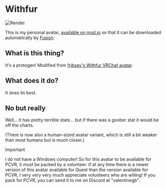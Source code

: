# Withfur

![Render](https://github.com/user-attachments/assets/b620b260-9215-415b-bdd3-c9d2c7f9642d)

This is my personal avatar, [available on mod.io] so that it can be downloaded
automatically by [Fusion].

## What is this thing?

It's a protogen! Modified from [fribsey's Withfur VRChat avatar].

## What does it do?

It does its best.

## No but really

Well... it has pretty terrible stats... but if there was a goober stat it would
be off the charts.

(There is now also a human-sized avatar variant, which is still a bit weaker
than most humans but is much closer.)

> [!IMPORTANT]
> I do not have a Windows computer! So for this avatar to be available for PCVR,
> it must be packed by a volunteer. If at any time there is a newer version of
> this avatar available for Quest than the version available for PCVR, I very
> very very much appreciate volunteers who are willing! If you pack for PCVR,
> you can send it to me on Discord at "valentinegb".

[available on mod.io]: https://mod.io/g/bonelab/m/withfur
[Fusion]: https://github.com/Lakatrazz/BONELAB-Fusion
[fribsey's Withfur VRChat avatar]: https://fribsey.gumroad.com/l/withfur
